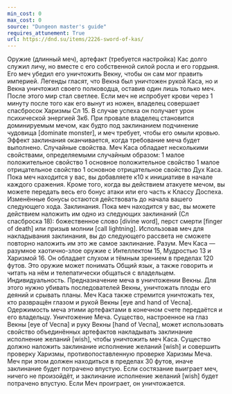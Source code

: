 ```yaml
---
min_cost: 0
max_cost: 0
source: "Dungeon master's guide"
requires_attunement: True
url: https://dnd.su/items/2226-sword-of-kas/
---
```


Оружие (длинный меч), артефакт (требуется настройка)
Кас долго служил личу, но вместе с его собственной силой росла и его гордыня. Его меч убедил его уничтожить Векну, чтобы он сам мог править империей. Легенды гласят, что Векна был уничтожен рукой Каса, но и Векна уничтожил своего полководца, оставив один лишь только меч. После этого мир стал светлее.
Если меч не испробует крови через 1 минуту после того как его вынут из ножен, владелец совершает спасбросок Харизмы Сл 15. В случае успеха он получает урон психической энергией 3к6. При провале владелец становится доминируемым мечом, как будто под заклинанием подчинение чудовища [dominate monster], и меч требует, чтобы его омыли кровью.
Эффект заклинания оканчивается, когда требование меча будет выполнено.
Случайные свойства. Меч Каса обладает несколькими свойствами, определяемыми случайным образом:
1 малое положительное свойство
1 основное положительное свойство
1 малое отрицательное свойство
1 основное отрицательное свойство
Дух Каса. Пока меч находится у вас, вы добавляете к10 к инициативе в начале каждого сражения. Кроме того, когда вы действием атакуете мечом, вы можете передать весь его бонус атаки или его часть к Классу Доспеха. Изменённые бонусы остаются действовать до начала вашего следующего хода.
Заклинания. Пока меч находится у вас, вы можете действием наложить им одно из следующих заклинаний (Сл спасброска 18): божественное слово [divine word], перст смерти [finger of death] или призыв молнии [call lightning]. Использовав меч для накладывания заклинания, вы до следующего рассвета не сможете повторно наложить им это же самое заклинание.
Разум. Меч Каса — разумное хаотично-злое оружие с Интеллектом 15, Мудростью 13 и Харизмой 16. Он обладает слухом и тёмным зрением в пределах 120 футов. Это оружие может понимать Общий язык, а также говорить и читать на нём и телепатически общаться с владельцем.
Индивидуальность. Предназначение меча в уничтожении Векны. Для этого нужно убивать последователей Векны, уничтожать плоды его деяний и срывать планы. Меч Каса также стремится уничтожать тех, кто развращён глазом и рукой Векны [eye and hand of Vecna]. Одержимость меча этими артефактами в конечном счете передаётся и его владельцу.
Уничтожение Меча. Существо, настроенное на глаз Векны [eye of Vecna] и руку Векны [hand of Vecna], может использовать свойство объединённых артефактов накладывать заклинание исполнение желаний [wish], чтобы уничтожить меч Каса. Существо должно наложить заклинание исполнение желаний [wish] и совершить проверку Харизмы, противопоставленную проверке Харизмы Меча. Меч при этом должен находиться в пределах 30 футов, иначе заклинание будет потрачено впустую. Если состязание выиграет меч, ничего не произойдёт, и заклинание исполнение желаний [wish] будет потрачено впустую. Если Меч проиграет, он уничтожается.